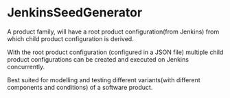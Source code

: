 # JenkinsSeedGenerator
 A product family, will have a root product configuration(from Jenkins) from which child product configuration is derived.
 
 With the root product configuration (configured in a JSON file) multiple child product configurations can be created and executed on Jenkins concurrently.
 
 Best suited for modelling and testing different variants(with different components and conditions) of a software product.
